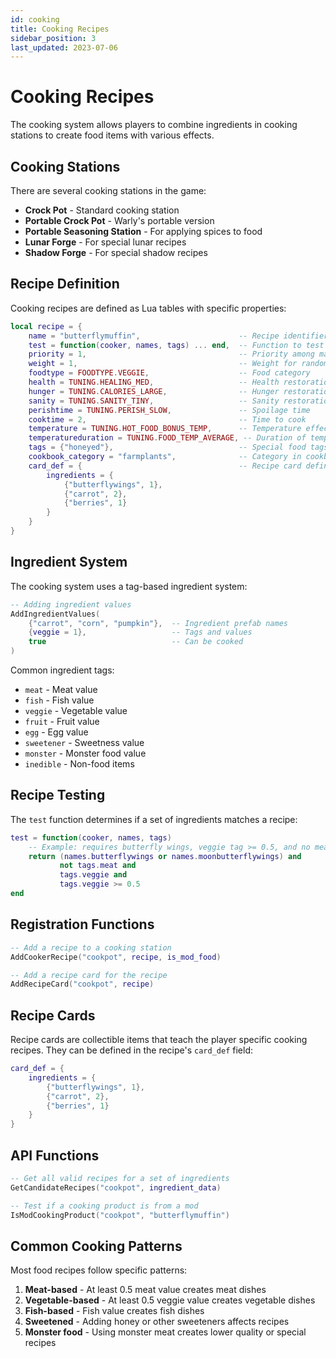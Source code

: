 ```yaml
---
id: cooking
title: Cooking Recipes
sidebar_position: 3
last_updated: 2023-07-06
---
```


# Cooking Recipes

The cooking system allows players to combine ingredients in cooking stations to create food items with various effects.

## Cooking Stations

There are several cooking stations in the game:

- **Crock Pot** - Standard cooking station
- **Portable Crock Pot** - Warly's portable version
- **Portable Seasoning Station** - For applying spices to food
- **Lunar Forge** - For special lunar recipes
- **Shadow Forge** - For special shadow recipes

## Recipe Definition

Cooking recipes are defined as Lua tables with specific properties:

```lua
local recipe = {
    name = "butterflymuffin",                      -- Recipe identifier
    test = function(cooker, names, tags) ... end,  -- Function to test if ingredients match recipe
    priority = 1,                                  -- Priority among matching recipes (higher = preferred)
    weight = 1,                                    -- Weight for random selection
    foodtype = FOODTYPE.VEGGIE,                    -- Food category
    health = TUNING.HEALING_MED,                   -- Health restoration
    hunger = TUNING.CALORIES_LARGE,                -- Hunger restoration
    sanity = TUNING.SANITY_TINY,                   -- Sanity restoration
    perishtime = TUNING.PERISH_SLOW,               -- Spoilage time
    cooktime = 2,                                  -- Time to cook
    temperature = TUNING.HOT_FOOD_BONUS_TEMP,      -- Temperature effect (optional)
    temperatureduration = TUNING.FOOD_TEMP_AVERAGE, -- Duration of temperature effect (optional)
    tags = {"honeyed"},                            -- Special food tags (optional)
    cookbook_category = "farmplants",              -- Category in cookbook (optional)
    card_def = {                                   -- Recipe card definition (optional)
        ingredients = {
            {"butterflywings", 1}, 
            {"carrot", 2}, 
            {"berries", 1}
        }
    }
}
```

## Ingredient System

The cooking system uses a tag-based ingredient system:

```lua
-- Adding ingredient values
AddIngredientValues(
    {"carrot", "corn", "pumpkin"},  -- Ingredient prefab names
    {veggie = 1},                   -- Tags and values
    true                            -- Can be cooked
)
```

Common ingredient tags:

- `meat` - Meat value
- `fish` - Fish value
- `veggie` - Vegetable value
- `fruit` - Fruit value
- `egg` - Egg value
- `sweetener` - Sweetness value
- `monster` - Monster food value
- `inedible` - Non-food items

## Recipe Testing

The `test` function determines if a set of ingredients matches a recipe:

```lua
test = function(cooker, names, tags)
    -- Example: requires butterfly wings, veggie tag >= 0.5, and no meat
    return (names.butterflywings or names.moonbutterflywings) and 
           not tags.meat and 
           tags.veggie and 
           tags.veggie >= 0.5
end
```

## Registration Functions

```lua
-- Add a recipe to a cooking station
AddCookerRecipe("cookpot", recipe, is_mod_food)

-- Add a recipe card for the recipe
AddRecipeCard("cookpot", recipe)
```

## Recipe Cards

Recipe cards are collectible items that teach the player specific cooking recipes. They can be defined in the recipe's `card_def` field:

```lua
card_def = {
    ingredients = {
        {"butterflywings", 1}, 
        {"carrot", 2}, 
        {"berries", 1}
    }
}
```

## API Functions

```lua
-- Get all valid recipes for a set of ingredients
GetCandidateRecipes("cookpot", ingredient_data)

-- Test if a cooking product is from a mod
IsModCookingProduct("cookpot", "butterflymuffin")
```

## Common Cooking Patterns

Most food recipes follow specific patterns:

1. **Meat-based** - At least 0.5 meat value creates meat dishes
2. **Vegetable-based** - At least 0.5 veggie value creates vegetable dishes
3. **Fish-based** - Fish value creates fish dishes
4. **Sweetened** - Adding honey or other sweeteners affects recipes
5. **Monster food** - Using monster meat creates lower quality or special recipes 
